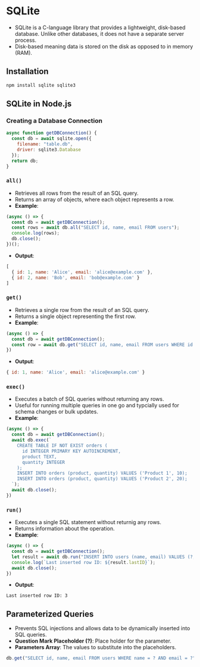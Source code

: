 # SQLite

- SQLite is a C-language library that provides a lightweight, disk-based database. Unlike other databases, it does not have a separate server process.
- Disk-based meaning data is stored on the disk as opposed to in memory (RAM).

## Installation

```bash
npm install sqlite sqlite3
```

## SQLite in Node.js

### Creating a Database Connection

```javascript
async function getDBConnection() {
  const db = await sqlite.open({
    filename: "table.db",
    driver: sqlite3.Database
  });
  return db;
}
```

### `all()`

- Retrieves all rows from the result of an SQL query.
- Returns an array of objects, where each object represents a row.
- **Example**:

```javascript
(async () => {
  const db = await getDBConnection();
  const rows = await db.all("SELECT id, name, email FROM users");
  console.log(rows);
  db.close();
})();
```

- **Output**:

```javascript
[
  { id: 1, name: 'Alice', email: 'alice@example.com' },
  { id: 2, name: 'Bob', email: 'bob@example.com' }
]
```

### `get()`

- Retrieves a single row from the result of an SQL query.
- Returns a single object representing the first row.
- **Example**:

```javascript
(async () => {
  const db = await getDBConnection();
  const row = await db.get("SELECT id, name, email FROM users WHERE id = ?", [1]);
})
```

- **Output**:

```javascript
{ id: 1, name: 'Alice', email: 'alice@example.com' }
```

### `exec()`

- Executes a batch of SQL queries without returning any rows.
- Useful for running multiple queries in one go and typcially used for schema changes or bulk updates.
- **Example**:

```javascript
(async () => {
  const db = await getDBConnection();
  await db.exec(`
    CREATE TABLE IF NOT EXIST orders (
      id INTEGER PRIMARY KEY AUTOINCREMENT,
      product TEXT,
      quantity INTEGER
    );
    INSERT INTO orders (product, quantity) VALUES ('Product 1', 10);
    INSERT INTO orders (product, quantity) VALUES ('Product 2', 20);
  `);
  await db.close();
})
```

### `run()`

- Executes a single SQL statement without returnig any rows.
- Returns information about the operation.
- **Example**:

```javascript
(async () => {
  const db = await getDBConnection();
  let result = await db.run("INSERT INTO users (name, email) VALUES (?, ?)", ["Charlie", "charlie@example.com"]);
  console.log(`Last inserted row ID: ${result.lastID}`);
  await db.close();
})
```

- **Output**:

```text
Last inserted row ID: 3
```

## Parameterized Queries

- Prevents SQL injections and allows data to be dynamically inserted into SQL queries.
- **Question Mark Placeholder (?)**: Place holder for the parameter.
- **Parameters Array**: The values to substitute into the placeholders.

```javascript
db.get("SELECT id, name, email FROM users WHERE name = ? AND email = ?", ["Alice", "alice@example.com"]);
```
